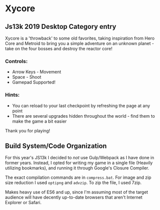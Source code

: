 # Xycore
## Js13k 2019 Desktop Category entry

Xycore is a 'throwback' to some old favorites, taking inspiration from Hero Core and Metroid to bring you a simple adventure on an unknown planet - take on the four bosses and destroy the reactor core!

### Controls:
+ Arrow Keys - Movement
+ Space - Shoot
+ Gamepad Supported!

### Hints:
+ You can reload to your last checkpoint by refreshing the page at any point
+ There are several upgrades hidden throughout the world - find them to make the game a bit easier


Thank you for playing!

## Build System/Code Organization

For this year's JS13k I decided to _not_ use Gulp/Webpack as I have done in former years.
Instead, I opted for writing my game in a single file (Heavily utilizing bookmarks), and 
running it through Google's Closure Compiler.

The exact compilation commands are in `compress.bat`. For image and zip size reduction I used
`optipng` and `advzip`. To zip the file, I used 7zip.

Makes heavy use of ES6 and up, since I'm assuming most of the target audience will have decently
up-to-date browsers that aren't Internet Explorer or Safari.